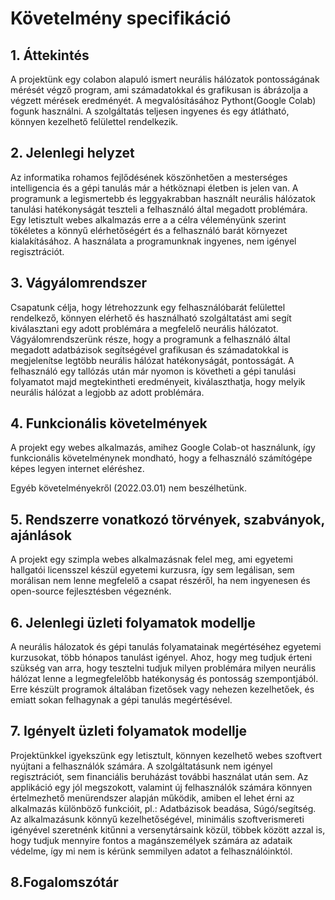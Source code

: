 # Követelmény specifikáció

## 1. Áttekintés
A projektünk egy colabon alapuló ismert neurális hálózatok pontosságának mérését végző program,
ami számadatokkal és grafikusan is ábrázolja a végzett mérések eredményét.
A megvalósításához Pythont(Google Colab) fogunk használni.
A szolgáltatás teljesen ingyenes és egy átlátható, könnyen kezelhető felülettel rendelkezik.

## 2. Jelenlegi helyzet
Az informatika rohamos fejlődésének köszönhetően a mesterséges intelligencia és a gépi tanulás már a hétköznapi életben is jelen van. A programunk a legismertebb és leggyakrabban használt neurális hálózatok tanulási hatékonyságát teszteli a felhasználó által megadott problémára. Egy letisztult webes alkalmazás erre a a célra véleményünk szerint tökéletes a könnyű elérhetőségért és a felhasználó barát környezet kialakításához. A használata a programunknak ingyenes, nem igényel regisztrációt.

## 3. Vágyálomrendszer
Csapatunk célja, hogy létrehozzunk egy felhasználóbarát felülettel rendelkező, könnyen elérhető és használható szolgáltatást ami segít kiválasztani egy adott problémára a megfelelő neurális hálózatot. Vágyálomrendszerünk része, hogy a programunk a felhasználó által megadott adatbázisok segítségével grafikusan és számadatokkal is megjelenítse legtöbb neurális hálózat hatékonyságát, pontosságát. A felhasználó egy tallózás után már nyomon is követheti a gépi tanulási folyamatot majd megtekintheti eredményeit, kiválaszthatja, hogy melyik neurális hálózat a legjobb az adott problémára. 

## 4. Funkcionális követelmények
A projekt egy webes alkalmazás, amihez Google Colab-ot használunk, így funkcionális követelménynek mondható, hogy a felhasználó számítógépe képes legyen internet eléréshez.

Egyéb követelményekről (2022.03.01) nem beszélhetünk.

## 5. Rendszerre vonatkozó törvények, szabványok, ajánlások
A projekt egy szimpla webes alkalmazásnak felel meg, ami egyetemi hallgatói licensszel készül egyetemi kurzusra, így sem legálisan, sem morálisan nem lenne megfelelő a csapat részéről, ha nem ingyenesen és open-source fejlesztésben végeznénk.

## 6. Jelenlegi üzleti folyamatok modellje
A neurális hálozatok és gépi tanulás folyamatainak megértéséhez egyetemi kurzusokat, több hónapos tanulást igényel. Ahoz, hogy meg tudjuk érteni szükség van arra, hogy tesztelni tudjuk milyen problémára milyen neurális hálózat lenne a legmegfelelőbb hatékonyság és pontosság szempontjából. Erre készült programok általában fizetősek vagy nehezen kezelhetőek, és emiatt sokan felhagynak a gépi tanulás megértésével. 

## 7. Igényelt üzleti folyamatok modellje
Projektünkkel igyekszünk egy letisztult, könnyen kezelhető webes szoftvert nyújtani a felhasználók számára. A szolgáltatásunk nem igényel regisztrációt, sem financiális beruházást további használat után sem. Az applikáció egy jól megszokott, valamint új felhasználók számára könnyen értelmezhető menürendszer alapján működik, amiben el lehet érni az alkalmazás különböző funkcióit, pl.: Adatbázisok beadása, Súgó/segítség. Az alkalmazásunk könnyű kezelhetőségével, minimális szoftverismereti igényével szeretnénk kitűnni a versenytársaink közül, többek között azzal is, hogy tudjuk mennyire fontos a magánszemélyek számára az adataik védelme, így mi nem is kérünk semmilyen adatot a felhasználóinktól.

## 8.Fogalomszótár
